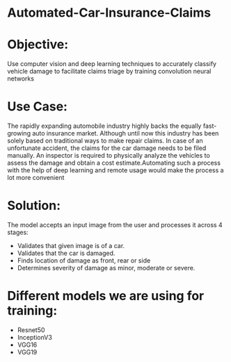 # Automated-Car-Insurance-Claims
# Objective:
Use computer vision and deep learning techniques to accurately classify vehicle damage to facilitate claims triage by training convolution neural networks
# Use Case:
The rapidly expanding automobile industry highly backs the equally fast-growing auto insurance market. Although until now this industry has been solely based on traditional ways to make repair claims. In case of an unfortunate accident, the claims for the car damage needs to be filed manually. An inspector is required to physically analyze the vehicles to assess the damage and obtain a cost estimate.Automating such a process with the help of deep learning and remote usage would make the process a lot more convenient
# Solution:
The model accepts an input image from the user and processes it across 4 stages:
- Validates that given image is of a car.
- Validates that the car is damaged.
- Finds location of damage as front, rear or side
- Determines severity of damage as minor, moderate or severe.
# Different models we are using for training:
- Resnet50
- InceptionV3
- VGG16
- VGG19
